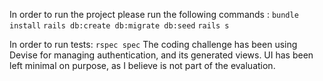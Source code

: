 In order to run the project please run the following commands :
`bundle install`
`rails db:create db:migrate db:seed`
`rails s`

In order to run tests: `rspec spec`
The coding challenge has been using Devise for managing authentication, and its generated views.
UI has been left minimal on purpose, as I believe is not part of the evaluation.
